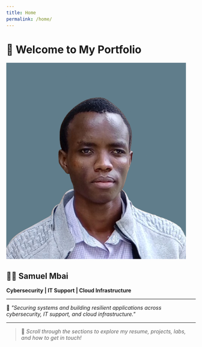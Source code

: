 ```yaml
---
title: Home
permalink: /home/
---
```


# 👋 Welcome to My Portfolio

![Profile Photo](/assets/images/photo.jpeg)

## 🧑‍💻 Samuel Mbai

**Cybersecurity | IT Support | Cloud Infrastructure**

---

🎯 *"Securing systems and building resilient applications across cybersecurity, IT support, and cloud infrastructure."*

---

> 📍 *Scroll through the sections to explore my resume, projects, labs, and how to get in touch!*
